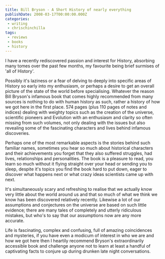 ```yaml
---
title: Bill Bryson - A Short History of nearly everything
publishDate: 2008-03-17T00:00:00.000Z
categories:
 - writing
 - chrischinchilla
tags:
 - reviews 
 - books 
 - history
---
```


I have a recently rediscovered passion and interest for History, absorbing many tomes over the past few months, my favourite being brief surmises of 'all of History'.

Possibly it's laziness or a fear of delving to deeply into specific areas of History so early into my enthusiasm, or perhaps a desire to get an overall picture of the state of the world before specialising. Whatever the reason Bill Bryson's infamous book that comes highly recommended from many sources is nothing to do with human history as such, rather a history of how we got here in the first place. 574 pages (plus 110 pages of notes and indices) dealing with weighty topics such as the creation of the universe, scientific pioneers and Evolution with an enthusiasm and clarity so often missing from such volumes, not only dealing with the issues but also revealing some of the fascinating characters and lives behind infamous discoveries.

Perhaps one of the most remarkable aspects is the stories behind such familiar names, sometimes you hear so much about historical characters and their achievements you forget that they also suffered struggles, had lives, relationships and personalities. The book is a pleasure to read, you learn so much without it flying straight over your head or sending you to sleep, despite it's topics you find the book hard to put down, eager to discover what happens next or what crazy ideas scientists came up with next.

It's simultaneously scary and refreshing to realise that we actually know very little about the world around us and that so much of what we think we know has been discovered relatively recently. Likewise a lot of our assumptions and conjectures on the universe are based on such little evidence; there are many tales of completely and utterly ridiculous mistakes, but who's to say that our assumptions now are any more accurate.

Life is fascinating, complex and confusing, full of amazing coincidences and mysteries, if you have even a modicum of interest in who we are and how we got here then I heartily recommend Bryson's extraordinarily accessible book and challenge anyone not to learn at least a handful of captivating facts to conjure up during drunken late night conversations.
